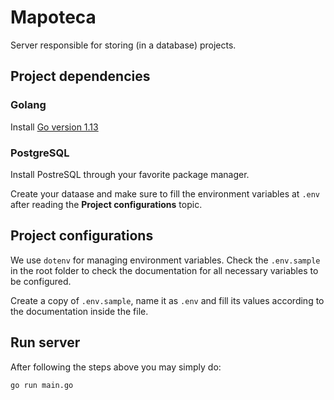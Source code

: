 # Mapoteca

Server responsible for storing (in a database) projects.

## Project dependencies

### Golang

Install [Go version 1.13](https://godoc.org/golang.org/dl/go1.13)

### PostgreSQL

Install PostreSQL through your favorite package manager.

Create your dataase and make sure to fill the environment variables at `.env` after reading the **Project configurations** topic.

## Project configurations

We use `dotenv` for managing environment variables. Check the `.env.sample` in the root folder to check the documentation for all necessary variables to be configured.

Create a copy of `.env.sample`, name it as `.env` and fill its values according to the documentation inside the file.

## Run server

After following the steps above you may simply do:

```sh
go run main.go
```

